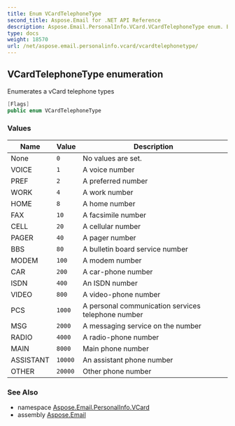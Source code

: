 ```yaml
---
title: Enum VCardTelephoneType
second_title: Aspose.Email for .NET API Reference
description: Aspose.Email.PersonalInfo.VCard.VCardTelephoneType enum. Enumerates a vCard telephone types
type: docs
weight: 18570
url: /net/aspose.email.personalinfo.vcard/vcardtelephonetype/
---
```

## VCardTelephoneType enumeration

Enumerates a vCard telephone types

```csharp
[Flags]
public enum VCardTelephoneType
```

### Values

| Name | Value | Description |
| --- | --- | --- |
| None | `0` | No values are set. |
| VOICE | `1` | A voice number |
| PREF | `2` | A preferred number |
| WORK | `4` | A work number |
| HOME | `8` | A home number |
| FAX | `10` | A facsimile number |
| CELL | `20` | A cellular number |
| PAGER | `40` | A pager number |
| BBS | `80` | A bulletin board service number |
| MODEM | `100` | A modem number |
| CAR | `200` | A car-phone number |
| ISDN | `400` | An ISDN number |
| VIDEO | `800` | A video-phone number |
| PCS | `1000` | A personal communication services telephone number |
| MSG | `2000` | A messaging service on the number |
| RADIO | `4000` | A radio-phone number |
| MAIN | `8000` | Main phone number |
| ASSISTANT | `10000` | An assistant phone number |
| OTHER | `20000` | Other phone number |

### See Also

* namespace [Aspose.Email.PersonalInfo.VCard](../../aspose.email.personalinfo.vcard/)
* assembly [Aspose.Email](../../)


